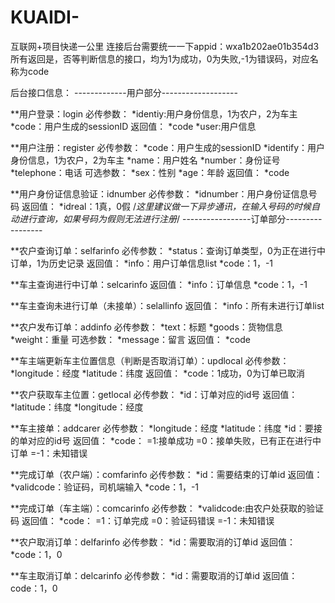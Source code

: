# KUAIDI-
互联网+项目快递一公里
连接后台需要统一一下appid：wxa1b202ae01b354d3
所有返回是，否等判断信息的接口，均为1为成功，0为失败,-1为错误码，对应名称为code

后台接口信息：
-------------用户部分-------------------

**用户登录：login
必传参数：
  *identiy:用户身份信息，1为农户，2为车主
  *code：用户生成的sessionID
返回值：
  *code
  *user:用户信息

**用户注册：register
必传参数：
  *code：用户生成的sessionID
  *identify：用户身份信息，1为农户，2为车主
  *name：用户姓名
  *number：身份证号
  *telephone：电话
可选参数：
  *sex：性别
  *age：年龄
返回值：
  *code

**用户身份证信息验证：idnumber
必传参数：
  *idnumber：用户身份证信息号码
返回值：
  *idreal：1真，0假
/*这里建议做一下异步通讯，在输入号码的时候自动进行查询，如果号码为假则无法进行注册*/
-----------------订单部分-----------------

**农户查询订单：selfarinfo
必传参数：
  *status：查询订单类型，0为正在进行中订单，1为历史记录
返回值：
  *info：用户订单信息list
  *code：1，-1

**车主查询进行中订单：selcarinfo
返回值：
  *info：订单信息
  *code：1，-1

**车主查询未进行订单（未接单）：selallinfo
返回值：
  *info：所有未进行订单list

**农户发布订单：addinfo
必传参数：
  *text：标题
  *goods：货物信息
  *weight：重量
可选参数：
  *message：留言
返回值：
  *code

**车主端更新车主位置信息（判断是否取消订单）：updlocal
必传参数：
  *longitude：经度
  *latitude：纬度
返回值：
  *code：1成功，0为订单已取消

**农户获取车主位置：getlocal
必传参数：
  *id：订单对应的id号
返回值：
  *latitude：纬度
  *longitude：经度

**车主接单：addcarer
必传参数：
  *longitude：经度
  *latitude：纬度
  *id：要接的单对应的id号
返回值：
  *code：
    =1:接单成功
    =0：接单失败，已有正在进行中订单
    =-1：未知错误

**完成订单（农户端）：comfarinfo
必传参数：
  *id：需要结束的订单id
返回值：
  *validcode：验证码，司机端输入
  *code：1，-1

**完成订单（车主端）：comcarinfo
必传参数：
  *validcode:由农户处获取的验证码
返回值：
  *code：
    =1：订单完成
    =0：验证码错误
    =-1：未知错误

**农户取消订单：delfarinfo
必传参数：
  *id：需要取消的订单id
返回值：
  *code：1，0

**车主取消订单：delcarinfo
必传参数：
  *id：需要取消的订单id
返回值：code：1，0
